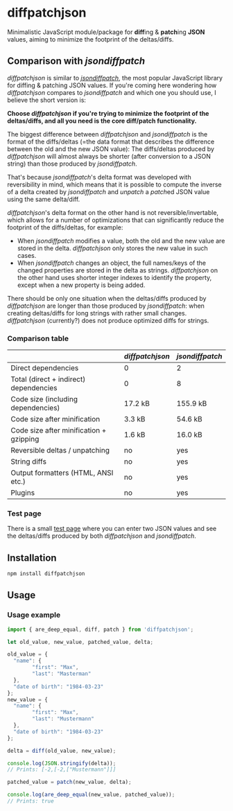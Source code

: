 # diffpatchjson

Minimalistic JavaScript module/package for **diff**ing & **patch**ing **JSON** values, aiming to minimize the footprint of the deltas/diffs.


## Comparison with *jsondiffpatch*

*diffpatchjson* is similar to *[jsondiffpatch](https://github.com/benjamine/jsondiffpatch)*, the most popular JavaScript library for diffing & patching JSON values. If you're coming here wondering how *diffpatchjson* compares to *jsondiffpatch* and which one you should use, I believe the short version is:

**Choose *diffpatchjson* if you're trying to minimize the footprint of the deltas/diffs, and all you need is the core diff/patch functionality.**

The biggest difference between *diffpatchjson* and *jsondiffpatch* is the format of the diffs/deltas (=the data format that describes the difference between the old and the new JSON value): The diffs/deltas produced by *diffpatchjson* will almost always be shorter (after conversion to a JSON string) than those produced by *jsondiffpatch*.

That's because *jsondiffpatch*'s delta format was developed with reversibility in mind, which means that it is possible to compute the inverse of a delta created by *jsondiffpatch* and *unpatch* a *patch*ed JSON value using the same delta/diff.

*diffpatchjson*'s delta format on the other hand is not reversible/invertable, which allows for a number of optimizations that can significantly reduce the footprint of the diffs/deltas, for example:

- When *jsondiffpatch* modifies a value, both the old and the new value are stored in the delta. *diffpatchjson* only stores the new value in such cases.
- When *jsondiffpatch* changes an object, the full names/keys of the changed properties are stored in the delta as strings. *diffpatchjson* on the other hand uses shorter integer indexes to identify the property, except when a new property is being added.

There should be only one situation when the deltas/diffs produced by *diffpatchjson* are longer than those produced by *jsondiffpatch*: when creating deltas/diffs for long strings with rather small changes. *diffpatchjson* (currently?) does not produce optimized diffs for strings.


### Comparison table

|                                         | *diffpatchjson* | *jsondiffpatch* |
| --------------------------------------- | --------------- | ----------------|
| Direct dependencies                     | 0               | 2               |
| Total (direct + indirect) dependencies  | 0               | 8               |
| Code size (including dependencies)      | 17.2 kB         | 155.9 kB        |
| Code size after minification            | 3.3 kB          | 54.6 kB         |
| Code size after minification + gzipping | 1.6 kB          | 16.0 kB         |
| Reversible deltas / unpatching          | no              | yes             |
| String diffs                            | no              | yes             |
| Output formatters (HTML, ANSI etc.)     | no              | yes             |
| Plugins                                 | no              | yes             |


### Test page

There is a small [test page](test_page/) where you can enter two JSON values and see the deltas/diffs produced by both *diffpatchjson* and *jsondiffpatch*.


## Installation

```sh
npm install diffpatchjson
```

## Usage

### Usage example

```JavaScript
import { are_deep_equal, diff, patch } from 'diffpatchjson';

let old_value, new_value, patched_value, delta;

old_value = {
  "name": {
		"first": "Max",
		"last": "Masterman"
  },
  "date of birth": "1984-03-23"
};
new_value = {
  "name": {
		"first": "Max",
		"last": "Mustermann"
  },
  "date of birth": "1984-03-23"
};

delta = diff(old_value, new_value);

console.log(JSON.stringify(delta));
// Prints: [-2,[-2,["Mustermann"]]]

patched_value = patch(new_value, delta);

console.log(are_deep_equal(new_value, patched_value));
// Prints: true
```
